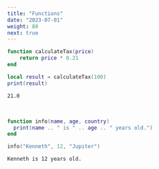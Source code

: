 ```yaml
---
title: "Functions"
date: "2023-07-01"
weight: 80
next: true
---
```


```lua
function calculateTax(price)
    return price * 0.21
end

local result = calculateTax(100)
print(result)
```

```console {.output}
21.0
```

<br>

```lua
function info(name, age, country)
  print(name .. " is " .. age .. " years old.")
end

info("Kenneth", 12, "Jupiter")
```

```console {.output}
Kenneth is 12 years old.
```
